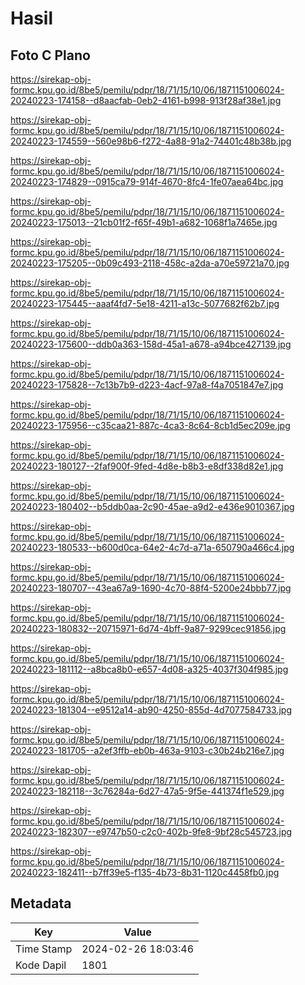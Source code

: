 # Hasil

## Foto C Plano

https://sirekap-obj-formc.kpu.go.id/8be5/pemilu/pdpr/18/71/15/10/06/1871151006024-20240223-174158--d8aacfab-0eb2-4161-b998-913f28af38e1.jpg

https://sirekap-obj-formc.kpu.go.id/8be5/pemilu/pdpr/18/71/15/10/06/1871151006024-20240223-174559--560e98b6-f272-4a88-91a2-74401c48b38b.jpg

https://sirekap-obj-formc.kpu.go.id/8be5/pemilu/pdpr/18/71/15/10/06/1871151006024-20240223-174829--0915ca79-914f-4670-8fc4-1fe07aea64bc.jpg

https://sirekap-obj-formc.kpu.go.id/8be5/pemilu/pdpr/18/71/15/10/06/1871151006024-20240223-175013--21cb01f2-f65f-49b1-a682-1068f1a7465e.jpg

https://sirekap-obj-formc.kpu.go.id/8be5/pemilu/pdpr/18/71/15/10/06/1871151006024-20240223-175205--0b09c493-2118-458c-a2da-a70e59721a70.jpg

https://sirekap-obj-formc.kpu.go.id/8be5/pemilu/pdpr/18/71/15/10/06/1871151006024-20240223-175445--aaaf4fd7-5e18-4211-a13c-5077682f62b7.jpg

https://sirekap-obj-formc.kpu.go.id/8be5/pemilu/pdpr/18/71/15/10/06/1871151006024-20240223-175600--ddb0a363-158d-45a1-a678-a94bce427139.jpg

https://sirekap-obj-formc.kpu.go.id/8be5/pemilu/pdpr/18/71/15/10/06/1871151006024-20240223-175828--7c13b7b9-d223-4acf-97a8-f4a7051847e7.jpg

https://sirekap-obj-formc.kpu.go.id/8be5/pemilu/pdpr/18/71/15/10/06/1871151006024-20240223-175956--c35caa21-887c-4ca3-8c64-8cb1d5ec209e.jpg

https://sirekap-obj-formc.kpu.go.id/8be5/pemilu/pdpr/18/71/15/10/06/1871151006024-20240223-180127--2faf900f-9fed-4d8e-b8b3-e8df338d82e1.jpg

https://sirekap-obj-formc.kpu.go.id/8be5/pemilu/pdpr/18/71/15/10/06/1871151006024-20240223-180402--b5ddb0aa-2c90-45ae-a9d2-e436e9010367.jpg

https://sirekap-obj-formc.kpu.go.id/8be5/pemilu/pdpr/18/71/15/10/06/1871151006024-20240223-180533--b600d0ca-64e2-4c7d-a71a-650790a466c4.jpg

https://sirekap-obj-formc.kpu.go.id/8be5/pemilu/pdpr/18/71/15/10/06/1871151006024-20240223-180707--43ea67a9-1690-4c70-88f4-5200e24bbb77.jpg

https://sirekap-obj-formc.kpu.go.id/8be5/pemilu/pdpr/18/71/15/10/06/1871151006024-20240223-180832--20715971-6d74-4bff-9a87-9299cec91856.jpg

https://sirekap-obj-formc.kpu.go.id/8be5/pemilu/pdpr/18/71/15/10/06/1871151006024-20240223-181112--a8bca8b0-e657-4d08-a325-4037f304f985.jpg

https://sirekap-obj-formc.kpu.go.id/8be5/pemilu/pdpr/18/71/15/10/06/1871151006024-20240223-181304--e9512a14-ab90-4250-855d-4d7077584733.jpg

https://sirekap-obj-formc.kpu.go.id/8be5/pemilu/pdpr/18/71/15/10/06/1871151006024-20240223-181705--a2ef3ffb-eb0b-463a-9103-c30b24b216e7.jpg

https://sirekap-obj-formc.kpu.go.id/8be5/pemilu/pdpr/18/71/15/10/06/1871151006024-20240223-182118--3c76284a-6d27-47a5-9f5e-441374f1e529.jpg

https://sirekap-obj-formc.kpu.go.id/8be5/pemilu/pdpr/18/71/15/10/06/1871151006024-20240223-182307--e9747b50-c2c0-402b-9fe8-9bf28c545723.jpg

https://sirekap-obj-formc.kpu.go.id/8be5/pemilu/pdpr/18/71/15/10/06/1871151006024-20240223-182411--b7ff39e5-f135-4b73-8b31-1120c4458fb0.jpg


## Metadata

| Key        | Value               |
| ---------- | ------------------- |
| Time Stamp | 2024-02-26 18:03:46 |
| Kode Dapil | 1801                |



